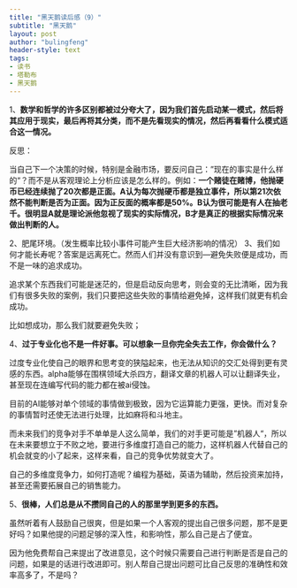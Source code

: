 ```yaml
---
title: "黑天鹅读后感（9）"
subtitle: "黑天鹅"
layout: post
author: "bulingfeng"
header-style: text
tags:
- 读书
- 塔勒布
- 黑天鹅
---
```


1、**数学和哲学的许多区别都被过分夸大了，因为我们首先启动某一模式，然后将其应用于现实，最后再将其分类，而不是先看现实的情况，然后再看看什么模式适合这一情况。** 

反思：

当自己下一个决策的时候，特别是金融市场，要反问自己：”现在的事实是什么样的“？而不是从客观理论上分析应该是怎么样的。例如：**一个赌徒在赌博，他抛硬币已经连续抛了20次都是正面。A认为每次抛硬币都是独立事件，所以第21次依然不能判断是否为正面。因为正反面的概率都是50%。B认为很可能是有人在抽老千。很明显A就是理论派他忽视了现实的实际情况，B才是真正的根据实际情况来做出判断的人。**

2、肥尾环境。（发生概率比较小事件可能产生巨大经济影响的情况）
3、我们如何才能长寿呢？答案是远离死亡。然而人们并没有意识到—避免失败便是成功，而不是一味的追求成功。

追求某个东西我们可能是迷茫的，但是启动反向思考，则会变的无比清晰，因为我们有很多失败的案例，我们只要把这些失败的事情给避免掉，这样我们就更有机会成功。

比如想成功，那么我们就要避免失败；

4、**过于专业化也不是一件好事。可以想象一旦你完全失去工作，你会做什么？**

过度专业化使自己的眼界和思考变的狭隘起来，也无法从知识的交汇处得到更有灵感的东西。alpha能够在围棋领域大杀四方，翻译文章的机器人可以让翻译失业，甚至现在连编写代码的能力都在被ai侵蚀。

目前的AI能够对单个领域的事情做到极致，因为它运算能力更强，更快。而对复杂的事情暂时还使无法进行处理，比如麻将和斗地主。

而未来我们的竞争对手不单单是人这么简单，我们的对手更可能是”机器人“，所以在未来要想立于不败之地，要进行多维度打造自己的能力，这样机器人代替自己的机会就变的小了起来，这样来看，自己的竞争优势就变大了。

自己的多维度竞争力，如何打造呢？编程为基础，英语为辅助，然后投资来加持，甚至还需要拓展自己的销售能力。

5、**很棒，人们总是从不攒同自己的人的那里学到更多的东西。**

虽然听着有人鼓励自己很爽，但是如果一个人客观的提出自己很多问题，那不是更好吗？如果他提的问题足够的深入性，和影响性，那么自己是占了便宜。

因为他免费帮自己来提出了改进意见，这个时候只需要自己进行判断是否是自己的问题，如果是的话进行改进即可。别人帮自己提出问题可比自己反思的准确性和效率高多了，不是吗？